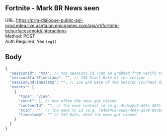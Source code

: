 ## Fortnite - Mark BR News seen

URL: https://prm-dialogue-public-api-prod.edea.live.use1a.on.epicgames.com/api/v1/fortnite-br/surfaces/motd/interactions \
Method: POST \
Auth Required: Yes `(eg1)`

## Body

```js
{
  "sessionId": "XXX", // the sessions id (can be grabbed from verify token api)
  "sessionStartTimestamp": "", // ISO Start Date of the session
  "sessionEndTimestamp": "", // ISO End Date of the Session (current date)
  "events": [
    {
      "type": "view",
      "count": 1, // how often the news got viewed
      "contentId": "", // the news content id (e.g. 4cdea2e5-d91c-467c-beb0-7ac8cf3daee6)
      "tcId": "", // the news tc id (e.g. 7e4b94ca-ead8-4e44-a578-89cb5f3c2bbe)
      "timestamp": "" // ISO Date, when the news got viewed
    }
  ]
}
```

